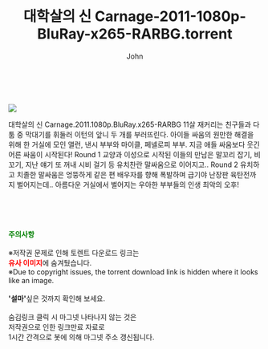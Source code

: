 ﻿---
layout: post
title:  "    대학살의 신 Carnage-2011-1080p-BluRay-x265-RARBG.torrent"
author: John
categories: [ 영화 ]
tags: [  ]
image: https://torrentrj55.com/uploadfile/full/c8254d5eb05f90e766776d1eca2d262a7b4b216c.jpg 
description: "    대학살의 신 Carnage-2011-1080p-BluRay-x265-RARBG torrent 정보 공유"
toc: true
toc_sticky: true
---

<br>
<p><img src="https://torrentrj55.com/uploadfile/full/c8254d5eb05f90e766776d1eca2d262a7b4b216c.jpg"/></p>
 대학살의 신 Carnage.2011.1080p.BluRay.x265-RARBG 11살 재커리는 친구들과 다툼 중 막대기를 휘둘러 이턴의 앞니 두 개를 부러뜨린다. 아이들 싸움의 원만한 해결을 위해 한 거실에 모인 앨런, 낸시 부부와 마이클, 페넬로피 부부. 지금 애들 싸움보다 웃긴 어른 싸움이 시작된다! Round 1 교양과 이성으로 시작된 이들의 만남은 말꼬리 잡기, 비꼬기, 지난 얘기 또 꺼내 시비 걸기 등 유치찬란 말싸움으로 이어지고.. Round 2 유치하고 치졸한 말싸움은 엉뚱하게 같은 편 배우자를 향해 폭발하며 급기야 난장판 육탄전까지 벌어지는데.. 아름다운 거실에서 벌어지는 우아한 부부들의 인생 최악의 오후! 
    
<br><br><br>
<p data-ke-size="size16"><b><span style="color: green;">주의사항</span></b><br /><br />※저작권 문제로 인해 토렌트 다운로드 링크는<br /><b><span style="color: red;">유사 이미지</span></b>에 숨겨뒀습니다.<br />※Due to copyright issues, the torrent download link is hidden where it looks like an image.<br /><br /><b>'설마'</b>싶은 것까지 확인해 보세요.<br /><br />숨김링크 클릭 시 마그넷 나타나지 않는 것은<br />저작권으로 인한 링크만료 자료로<br />1시간 간격으로 봇에 의해 마그넷 주소 갱신됩니다.</p>
